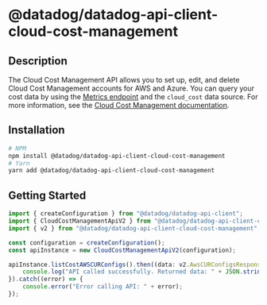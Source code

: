 # @datadog/datadog-api-client-cloud-cost-management

## Description

The Cloud Cost Management API allows you to set up, edit, and delete Cloud Cost Management accounts for AWS and Azure. You can query your cost data by using the [Metrics endpoint](https://docs.datadoghq.com/api/latest/metrics/#query-timeseries-data-across-multiple-products) and the `cloud_cost` data source. For more information, see the [Cloud Cost Management documentation](https://docs.datadoghq.com/cloud_cost_management/).

## Installation

```sh
# NPM
npm install @datadog/datadog-api-client-cloud-cost-management
# Yarn
yarn add @datadog/datadog-api-client-cloud-cost-management
```

## Getting Started
```ts
import { createConfiguration } from "@datadog/datadog-api-client";
import { CloudCostManagementApiV2 } from "@datadog/datadog-api-client-cloud-cost-management";
import { v2 } from "@datadog/datadog-api-client-cloud-cost-management";

const configuration = createConfiguration();
const apiInstance = new CloudCostManagementApiV2(configuration);

apiInstance.listCostAWSCURConfigs().then((data: v2.AwsCURConfigsResponse) => {
    console.log("API called successfully. Returned data: " + JSON.stringify(data));
}).catch((error) => {
    console.error("Error calling API: " + error);
});
```